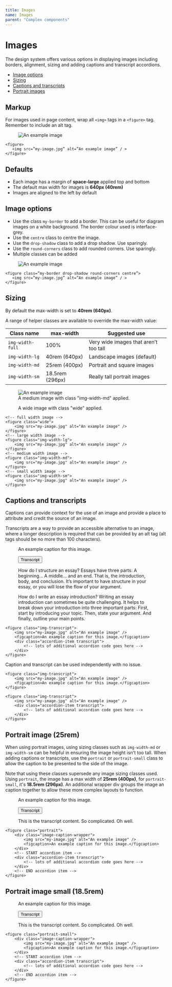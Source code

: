 ```yaml
---
title: Images
name: Images
parent: "Complex components"
---
```

<h1 class="margin-top-zero">Images</h1>
<p class="lead">The design system offers various options in displaying images including  borders, alignment, sizing and adding captions and transcript accordions.
</p>
<ul class="link-list">
	<li><a href="#options">Image options</a></li>
	<li><a href="#sizing">Sizing</a></li>
	<li><a href="#captions">Captions and transcripts</a></li>
	<li><a href="#portrait">Portrait images</a></li>
</ul>
<h2>Markup</h2>
<p>For images used in page content, wrap all <code>&lt;img&gt;</code> tags in a <code>&lt;figure&gt;</code> tag. Remember to include an alt tag.</p>
<figure>
    <img src="/design-system/images/landscape.jpg" alt="An example image" />
</figure>
<div class="highlight">
<pre class="chroma">
<code class="language-html">&lt;figure&gt;
   &lt;img src=&rdquo;my-image.jpg&rdquo; alt=&rdquo;An example image&rdquo; / &gt;
&lt;/figure&gt;</code>
</pre></div>
<h2>Defaults</h2>
<ul>
	<li>Each image has a margin of <strong>space-large</strong> applied top and bottom</li>
	<li>The default max width for images is <strong>640px (40rem)</strong></li>
	<li>Images are aligned to the left by default</li>
</ul>
<a id="options"></a>
<h2>Image options</h2>
<ul>
	<li>Use the class <code>my-border</code> to add a border. This can be useful for diagram images on a white background. The border colour used is interface-grey.</li>
	<li>Use the <code>centre</code> class to centre the image.</li>
	<li>Use the <code>drop-shadow</code> class to add a drop shadow. Use sparingly.</li>
	<li>Use the <code>round-corners</code> class to add rounded corners. Use sparingly.</li>
	<li>Multiple classes can be added</li>
</ul>
<figure class="my-border drop-shadow round-corners centre">
    <img src="/design-system/images/mind-map.png" alt="An example image" />
</figure>
<div class="highlight">
<pre class="chroma">
<code class="language-html">&lt;figure class=&rdquo;my-border drop-shadow round-corners centre&rdquo;&gt;
   &lt;img src=&rdquo;my-image.jpg&rdquo; alt=&rdquo;An example image&rdquo; / &gt;
&lt;/figure&gt;</code>
</pre></div>
<a id="sizing"></a>
<h2>Sizing</h2>
<p>By default the max-width is set to <strong class="nowrap">40rem (640px)</strong>.</p>
<p>A range of helper classes are available to override the max-width value:</p>
<table class="table table-striped">
  <thead>
    <tr>
      <th>Class name</th>
      <th>max-width</th>
      <th>Suggested use</th>
    </tr>
  </thead>
  <tbody>
    <tr>
      <td><code>img-width-full</code></td>
      <td>100%</td>
      <td>Very wide images that aren’t too tall</td>
    </tr>
    <tr>
      <td><code>img-width-lg</code></td>
      <td>40rem (640px)</td>
      <td>Landscape images (default)</td>
    </tr>
    <tr>
      <td><code>img-width-md</code></td>
      <td>25rem (400px)</td>
      <td>Portrait and square images</td>
    </tr>
    <tr>
      <td><code>img-width-sm</code></td>
      <td>18.5rem (296px)</td>
      <td>Really tall portrait images</td>
    </tr>
  </tbody>
</table>
<figure class="img-width-md">
    <img src="/design-system/images/landscape.jpg" alt="An example image" />
	<figcaption>A medium image with class "img-width-md" applied.</figcaption>
</figure>
<figure class="wide">
    <img src="/design-system/images/landscape.jpg" alt="" />
	<figcaption>A wide image with class "wide" applied.</figcaption>
</figure>
<div class="highlight">
<pre class="chroma">
<code class="language-html">&lt;!-- full width image --&gt;
&lt;figure class=&quot;wide&quot;&gt;
    &lt;img src=&quot;my-image.jpg&quot; alt=&quot;An example image&quot; /&gt;
&lt;/figure&gt;
&lt;!-- large width image --&gt;
&lt;figure class=&quot;img-width-lg&quot;&gt;
    &lt;img src=&quot;my-image.jpg&quot; alt=&quot;An example image&quot; /&gt;
&lt;/figure&gt;
&lt;!-- medium width image --&gt;
&lt;figure class=&quot;img-width-md&quot;&gt;
    &lt;img src=&quot;my-image.jpg&quot; alt=&quot;An example image&quot; /&gt;
&lt;/figure&gt;
&lt;!-- small width image --&gt;
&lt;figure class=&quot;img-width-sm&quot;&gt;
    &lt;img src=&quot;my-image.jpg&quot; alt=&quot;An example image&quot; /&gt;
&lt;/figure&gt;</code>
</pre></div>
<a id="captions"></a>
<h2>Captions and transcripts</h2>
<p>Captions can provide context for the use of an image and provide a place to attribute and credit the source of an image.</p>
<p>Transcripts are a way to provide an accessible alternative to an image, where a longer description is required that can be provided by an alt tag (alt tags should be no more than 100 characters).</p>
<!-- START figure caption and transcript -->
<figure>
    <img src="/design-system/images/landscape.jpg" alt="" />
	<figcaption>An example caption for this image.</figcaption>
	<!-- START accordion item -->
	<div class="accordion-item transcript">
		<p class="accordion-header" id="Transcript-headingOne">
		  <button class="accordion-button collapsed" type="button" data-bs-toggle="collapse" data-bs-target="#Transcript-collapseOne" aria-expanded="false" aria-controls="Transcript-collapseOne">
			Transcript
		  </button>
		</p>
		<div id="Transcript-collapseOne" class="accordion-collapse collapse" aria-labelledby="Transcript-headingOne" style="">
		  <div class="accordion-body">
			<p>How do I structure an essay? Essays have three parts: A beginning... A middle... and an end. That is, the introduction, body, and conclusion. It’s important to have structure in your essay, or you will lose the flow of your argument.</p>
			<p>How do I write an essay introduction? Writing an essay introduction can sometimes be quite challenging. It helps to break down your introduction into three important parts: First, start by introducing your topic. Then, state your argument. And finally, outline your main points.</p>
			</div>
		  </div>
	</div>
	<!-- END accordion item -->
</figure>
<!-- END figure caption and transcript -->
<!-- START code example -->
<div class="highlight">
<pre class="chroma">
<code class="language-html">&lt;figure class=&quot;img-transcript&quot;&gt;
	&lt;img src=&quot;my-image.jpg&quot; alt=&quot;An example image&quot; /&gt;
	&lt;figcaption&gt;An example caption for this image.&lt;/figcaption&gt;
	&lt;div class=&quot;accordion-item transcript&quot;&gt; 
		&lt;!-- lots of additional accordion code goes here --&gt;	
	&lt;/div&gt;
&lt;/figure&gt;</code>
</pre></div>
<!-- END code example -->
<p>Caption and transcript can be used independently with no issue.</p>
<!-- START code example -->
<div class="highlight">
<pre class="chroma">
<code class="language-html">&lt;figure class=&quot;img-transcript&quot;&gt;
	&lt;img src=&quot;my-image.jpg&quot; alt=&quot;An example image&quot; /&gt;
	&lt;figcaption&gt;An example caption for this image.&lt;/figcaption&gt;
&lt;/figure&gt;</code>
</pre></div>
<!-- END code example -->
<!-- START code example -->
<div class="highlight">
<pre class="chroma">
<code class="language-html">&lt;figure class=&quot;img-transcript&quot;&gt;
	&lt;img src=&quot;my-image.jpg&quot; alt=&quot;An example image&quot; /&gt;
	&lt;div class=&quot;accordion-item transcript&quot;&gt; 
		&lt;!-- lots of additional accordion code goes here --&gt;	
	&lt;/div&gt;
&lt;/figure&gt;</code>
</pre></div>
<!-- END code example -->
<a id="portrait"></a>
<h2>Portrait image (25rem)</h2>
<p>When using portrait images, using sizing classes such as <code>img-width-md</code> or <code>img-width-sm</code> can be helpful in ensuring the image height isn't too tall. When adding captions or transcripts, use the <code>portrait</code> or <code>portrait-small</code> class to allow the caption to be presented to the side of the image.</p> 
<p>Note that using these classes supersede any image sizing classes used. Using <code>portrait</code>, the image has a max width of <strong>25rem (400px)</strong>, for <code>portrait-small</code>, it's <strong>18.5rem (296px)</strong>. An additional wrapper div groups the image an caption together to allow these more complex layouts to function.</p>
<!-- START figure portrait default -->
<figure class="portrait">
	<div class="image-caption-wrapper">
		<img src="/design-system/images/portrait.jpg" alt="" />
		<figcaption>An example caption for this image.</figcaption>
	</div>
	<!-- START accordion item -->
	<div class="accordion-item transcript">
		<p class="accordion-header" id="Transcript-head1">
		  <button class="accordion-button collapsed" type="button" data-bs-toggle="collapse" data-bs-target="#Transcript-body3" aria-expanded="false" aria-controls="Transcript-body3">
			Transcript
		  </button>
		</p>
		<div id="Transcript-body3" class="accordion-collapse collapse" aria-labelledby="Transcript-head3">
		  <div class="accordion-body">
			 <!-- content goes here -->
			 <p>This is the transcript content. So complicated. Oh well.</p>
		  </div>
		</div>
	</div>
	<!-- END accordion item -->
</figure>
<!-- END figure portrait default -->
<div class="highlight">
<pre class="chroma">
<code class="language-html">&lt;figure class=&quot;portrait&quot;&gt;
	&lt;div class=&quot;image-caption-wrapper&quot;&gt;
		&lt;img src=&quot;my-image.jpg&quot; alt=&quot;An example image&quot; /&gt;
		&lt;figcaption&gt;An example caption for this image.&lt;/figcaption&gt;
	&lt;/div&gt;
	&lt;!-- START accordion item --&gt;
	&lt;div class=&quot;accordion-item transcript&quot;&gt;
		&lt;!-- lots of additional accordion code goes here --&gt;
	&lt;/div&gt;
	&lt;!-- END accordion item --&gt;
&lt;/figure&gt;</code>
</pre></div>
<h2>Portrait image small (18.5rem)</h2>
<!-- START figure portrait default -->
<figure class="portrait-small">
	<div class="image-caption-wrapper">
		<img src="/design-system/images/tall-portrait.jpg" alt="" />
		<figcaption>An example caption for this image.</figcaption>
	</div>
	<!-- START accordion item -->
	<div class="accordion-item transcript">
		<p class="accordion-header" id="Transcript-head1">
		  <button class="accordion-button collapsed" type="button" data-bs-toggle="collapse" data-bs-target="#Transcript-body4" aria-expanded="false" aria-controls="Transcript-body4">
			Transcript
		  </button>
		</p>
		<div id="Transcript-body4" class="accordion-collapse collapse" aria-labelledby="Transcript-head4">
		  <div class="accordion-body">
			 <!-- content goes here -->
			 <p>This is the transcript content. So complicated. Oh well.</p>
		  </div>
		</div>
	</div>
	<!-- END accordion item -->
</figure>
<!-- END figure portrait default -->
<div class="highlight">
<pre class="chroma">
<code class="language-html">&lt;figure class=&quot;portrait-small&quot;&gt;
	&lt;div class=&quot;image-caption-wrapper&quot;&gt;
		&lt;img src=&quot;my-image.jpg&quot; alt=&quot;An example image&quot; /&gt;
		&lt;figcaption&gt;An example caption for this image.&lt;/figcaption&gt;
	&lt;/div&gt;
	&lt;!-- START accordion item --&gt;
	&lt;div class=&quot;accordion-item transcript&quot;&gt;
		&lt;!-- lots of additional accordion code goes here --&gt;
	&lt;/div&gt;
	&lt;!-- END accordion item --&gt;
&lt;/figure&gt;</code>
</pre></div>